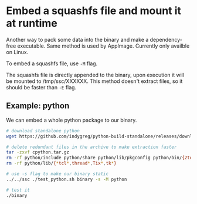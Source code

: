 # Embed a squashfs file and mount it at runtime

Another way to pack some data into the binary and make a dependency-free executable. Same method is used by AppImage. Currently only availble on Linux.

To embed a squashfs file, use `-M` flag.

The squashfs file is directly appended to the binary, upon execution it will be mounted to /tmp/ssc/XXXXXX. This method doesn't extract files, so it should be faster than `-E` flag.

## Example: python

We can embed a whole python package to our binary.

```bash
# download standalone python
wget https://github.com/indygreg/python-build-standalone/releases/download/20240814/cpython-3.10.14+20240814-x86_64-unknown-linux-gnu-install_only_stripped.tar.gz -O cpython.tar.gz

# delete redundant files in the archive to make extraction faster
tar -zxvf cpython.tar.gz
rm -rf python/include python/share python/lib/pkgconfig python/bin/{2to3*,idle*,pip*,pydoc*,*-config}
rm -rf python/lib/{*tcl*,thread*,Tix*,tk*}

# use -s flag to make our binary static
../../ssc ./test_python.sh binary -s -M python

# test it
./binary
```
